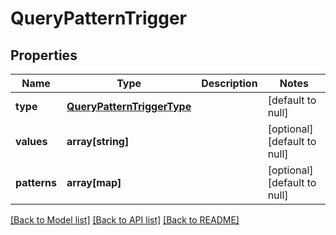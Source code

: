 # QueryPatternTrigger

## Properties
Name | Type | Description | Notes
------------ | ------------- | ------------- | -------------
**type** | [**QueryPatternTriggerType**](QueryPatternTriggerType.md) |  | [default to null]
**values** | **array[string]** |  | [optional] [default to null]
**patterns** | **array[map]** |  | [optional] [default to null]

[[Back to Model list]](../README.md#documentation-for-models) [[Back to API list]](../README.md#documentation-for-api-endpoints) [[Back to README]](../README.md)


